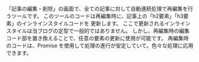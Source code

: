 「記事の編集・削除」の画面で、全ての記事に対して自動連続処理で再編集を行うツールです。
このツールのコードは再編集時に、記事上の「h2要素」「h3要素」のインラインスタイルコードを
更新します。 ここで更新されるインラインスタイルは当ブログの定型で一般的ではありません。
しかし、再編集時の編集コード部を置き換えることで、任意の要素の更新に使用が可能です。
再編集時のコードは、Promise を使用して処理の進行が安定していて。色々な処理に応用できます。
